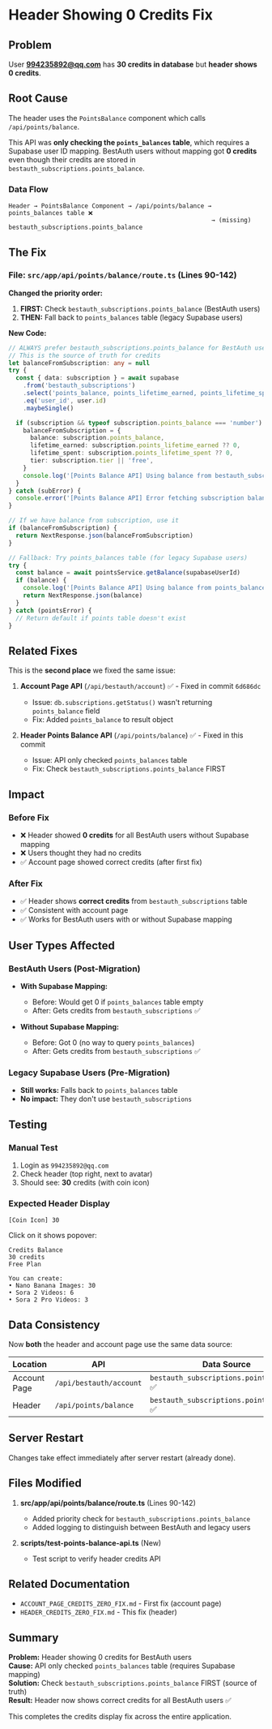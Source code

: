 # Header Showing 0 Credits Fix

## Problem
User **994235892@qq.com** has **30 credits in database** but **header shows 0 credits**.

## Root Cause

The header uses the `PointsBalance` component which calls `/api/points/balance`.

This API was **only checking the `points_balances` table**, which requires a Supabase user ID mapping. BestAuth users without mapping got **0 credits** even though their credits are stored in `bestauth_subscriptions.points_balance`.

### Data Flow
```
Header → PointsBalance Component → /api/points/balance → points_balances table ❌
                                                        → (missing) bestauth_subscriptions.points_balance
```

## The Fix

### File: `src/app/api/points/balance/route.ts` (Lines 90-142)

**Changed the priority order:**

1. **FIRST:** Check `bestauth_subscriptions.points_balance` (BestAuth users)
2. **THEN:** Fall back to `points_balances` table (legacy Supabase users)

**New Code:**
```typescript
// ALWAYS prefer bestauth_subscriptions.points_balance for BestAuth users
// This is the source of truth for credits
let balanceFromSubscription: any = null
try {
  const { data: subscription } = await supabase
    .from('bestauth_subscriptions')
    .select('points_balance, points_lifetime_earned, points_lifetime_spent, tier')
    .eq('user_id', user.id)
    .maybeSingle()

  if (subscription && typeof subscription.points_balance === 'number') {
    balanceFromSubscription = {
      balance: subscription.points_balance,
      lifetime_earned: subscription.points_lifetime_earned ?? 0,
      lifetime_spent: subscription.points_lifetime_spent ?? 0,
      tier: subscription.tier || 'free',
    }
    console.log('[Points Balance API] Using balance from bestauth_subscriptions (BestAuth user):', balanceFromSubscription)
  }
} catch (subError) {
  console.error('[Points Balance API] Error fetching subscription balance:', subError)
}

// If we have balance from subscription, use it
if (balanceFromSubscription) {
  return NextResponse.json(balanceFromSubscription)
}

// Fallback: Try points_balances table (for legacy Supabase users)
try {
  const balance = await pointsService.getBalance(supabaseUserId)
  if (balance) {
    console.log('[Points Balance API] Using balance from points_balances (legacy user):', balance)
    return NextResponse.json(balance)
  }
} catch (pointsError) {
  // Return default if points table doesn't exist
}
```

## Related Fixes

This is the **second place** we fixed the same issue:

1. **Account Page API** (`/api/bestauth/account`) ✅ - Fixed in commit `6d686dc`
   - Issue: `db.subscriptions.getStatus()` wasn't returning `points_balance` field
   - Fix: Added `points_balance` to result object

2. **Header Points Balance API** (`/api/points/balance`) ✅ - Fixed in this commit
   - Issue: API only checked `points_balances` table
   - Fix: Check `bestauth_subscriptions.points_balance` FIRST

## Impact

### Before Fix
- ❌ Header showed **0 credits** for all BestAuth users without Supabase mapping
- ❌ Users thought they had no credits
- ✅ Account page showed correct credits (after first fix)

### After Fix
- ✅ Header shows **correct credits** from `bestauth_subscriptions` table
- ✅ Consistent with account page
- ✅ Works for BestAuth users with or without Supabase mapping

## User Types Affected

### BestAuth Users (Post-Migration)
- **With Supabase Mapping:** 
  - Before: Would get 0 if `points_balances` table empty
  - After: Gets credits from `bestauth_subscriptions` ✅

- **Without Supabase Mapping:**
  - Before: Got 0 (no way to query `points_balances`)
  - After: Gets credits from `bestauth_subscriptions` ✅

### Legacy Supabase Users (Pre-Migration)
- **Still works:** Falls back to `points_balances` table
- **No impact:** They don't use `bestauth_subscriptions`

## Testing

### Manual Test
1. Login as `994235892@qq.com`
2. Check header (top right, next to avatar)
3. Should see: **30** credits (with coin icon)

### Expected Header Display
```
[Coin Icon] 30
```

Click on it shows popover:
```
Credits Balance
30 credits
Free Plan

You can create:
• Nano Banana Images: 30
• Sora 2 Videos: 6
• Sora 2 Pro Videos: 3
```

## Data Consistency

Now **both** the header and account page use the same data source:

| Location | API | Data Source |
|----------|-----|-------------|
| Account Page | `/api/bestauth/account` | `bestauth_subscriptions.points_balance` ✅ |
| Header | `/api/points/balance` | `bestauth_subscriptions.points_balance` ✅ |

## Server Restart

Changes take effect immediately after server restart (already done).

## Files Modified

1. **src/app/api/points/balance/route.ts** (Lines 90-142)
   - Added priority check for `bestauth_subscriptions.points_balance`
   - Added logging to distinguish between BestAuth and legacy users

2. **scripts/test-points-balance-api.ts** (New)
   - Test script to verify header credits API

## Related Documentation

- `ACCOUNT_PAGE_CREDITS_ZERO_FIX.md` - First fix (account page)
- `HEADER_CREDITS_ZERO_FIX.md` - This fix (header)

## Summary

**Problem:** Header showing 0 credits for BestAuth users  
**Cause:** API only checked `points_balances` table (requires Supabase mapping)  
**Solution:** Check `bestauth_subscriptions.points_balance` FIRST (source of truth)  
**Result:** Header now shows correct credits for all BestAuth users ✅

This completes the credits display fix across the entire application.
